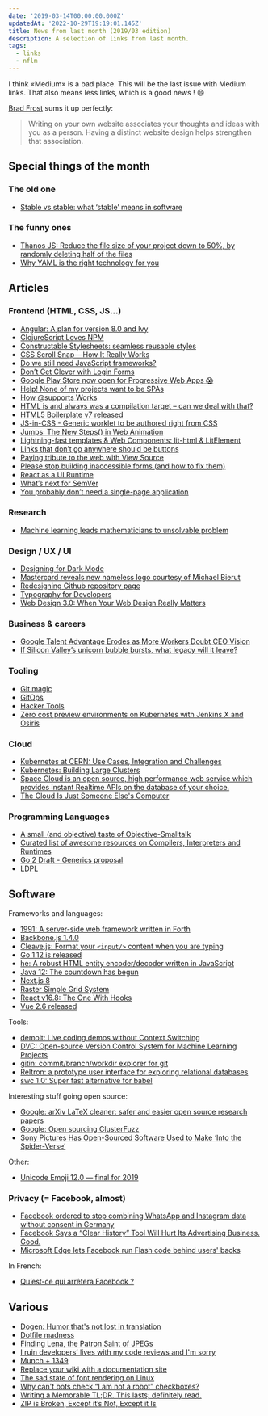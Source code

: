 ```yaml
---
date: '2019-03-14T00:00:00.000Z'
updatedAt: '2022-10-29T19:19:01.145Z'
title: News from last month (2019/03 edition)
description: A selection of links from last month.
tags:
  - links
  - nflm
---
```

I think «Medium» is a bad place. This will be the last issue with Medium links. That also means less links, which is a good news ! 😄

[Brad Frost](http://bradfrost.com/blog/post/write-on-your-own-website/) sums it up perfectly:

> Writing on your own website associates your thoughts and ideas with you as a person. Having a distinct website design helps strengthen that association.

## Special things of the month

### The old one

- [Stable vs stable: what ‘stable’ means in software](https://bitdepth.thomasrutter.com/2010/04/02/stable-vs-stable-what-stable-means-in-software/)

### The funny ones

- [Thanos JS: Reduce the file size of your project down to 50%, by randomly deleting half of the files](https://thanosjs.org/)
- [Why YAML is the right technology for you](https://noyaml.com/)

## Articles

### Frontend (HTML, CSS, JS...)

- [Angular: A plan for version 8.0 and Ivy](https://blog.angular.io/a-plan-for-version-8-0-and-ivy-b3318dfc19f7)
- [ClojureScript Loves NPM](https://dev.to/jacekschae/clojurescript-loves-npm-1ah4)
- [Constructable Stylesheets: seamless reusable styles](https://developers.google.com/web/updates/2019/02/constructable-stylesheets)
- [CSS Scroll Snap — How It Really Works](https://blog.usejournal.com/css-scroll-snap-how-it-really-works-94d99db80bc9)
- [Do we still need JavaScript frameworks?](https://medium.freecodecamp.org/do-we-still-need-javascript-frameworks-42576735949b)
- [Don’t Get Clever with Login Forms](http://bradfrost.com/blog/post/dont-get-clever-with-login-forms/)
- [Google Play Store now open for Progressive Web Apps 😱](https://medium.com/@firt/google-play-store-now-open-for-progressive-web-apps-ec6f3c6ff3cc)
- [Help! None of my projects want to be SPAs](https://whatisjasongoldstein.com/writing/help-none-of-my-projects-want-to-be-spas/)
- [How @supports Works](https://css-tricks.com/how-supports-works/)
- [HTML is and always was a compilation target – can we deal with that?](https://christianheilmann.com/2019/01/28/html-is-and-always-was-a-compilation-target-can-we-deal-with-that/)
- [HTML5 Boilerplate v7 released](https://htmlcssjavascript.com/web/html5-boilerplate-v7-released/)
- [JS-in-CSS - Generic worklet to be authored right from CSS](https://css-houdini.rocks/js-in-css/)
- [Jumps: The New Steps() in Web Animation](https://danielcwilson.com/blog/2019/02/step-and-jump/)
- [Lightning-fast templates & Web Components: lit-html & LitElement](https://www.polymer-project.org/blog/2019-02-05-lit-element-and-lit-html-release)
- [Links that don’t go anywhere should be buttons](https://christianheilmann.com/2019/02/05/links-that-dont-go-anywhere-should-be-buttons/)
- [Paying tribute to the web with View Source](https://m.signalvnoise.com/paying-tribute-to-the-web-with-view-source/)
- [Please stop building inaccessible forms (and how to fix them)](https://kentcdodds.com/blog/please-stop-building-inaccessible-forms-and-how-to-fix-them)
- [React as a UI Runtime](https://overreacted.io/react-as-a-ui-runtime/)
- [What’s next for SemVer](https://words.steveklabnik.com/what-s-next-for-semver)
- [You probably don’t need a single-page application](https://journal.plausible.io/you-probably-dont-need-a-single-page-app)

### Research

- [Machine learning leads mathematicians to unsolvable problem](https://www.nature.com/articles/d41586-019-00083-3)

### Design / UX / UI

- [Designing for Dark Mode](https://www.kirupa.com/tricks/dealing_with_dark_mode.htm)
- [Mastercard reveals new nameless logo courtesy of Michael Bierut](https://www.itsnicethat.com/news/mastercard-new-logo-michael-bierut-graphic-design-080119)
- [Redesigning Github repository page](http://tonsky.me/blog/github-redesign/)
- [Typography for Developers](https://css-tricks.com/typography-for-developers/)
- [Web Design 3.0: When Your Web Design Really Matters](https://nicepage.com/doc/article/20348/web-design-3-0-when-your-web-design-really-matters)

### Business & careers

- [Google Talent Advantage Erodes as More Workers Doubt CEO Vision](https://www.bloomberg.com/news/articles/2019-02-01/google-talent-advantage-erodes-as-more-workers-doubt-ceo-vision)
- [If Silicon Valley’s unicorn bubble bursts, what legacy will it leave?](https://www.theguardian.com/commentisfree/2019/feb/03/if-silicon-valleys-unicorn-bubble-bursts-what-legacy-will-it-leave)

### Tooling

- [Git magic](http://www-cs-students.stanford.edu/~blynn/gitmagic/)
- [GitOps](https://medium.com/@ndeloof/gitops-dae663e7df20)
- [Hacker Tools](https://hacker-tools.github.io/)
- [Zero cost preview environments on Kubernetes with Jenkins X and Osiris](https://medium.com/@vbehar/zero-cost-preview-environments-on-kubernetes-with-jenkins-x-and-osiris-bd9ce0148d03)

### Cloud

- [Kubernetes at CERN: Use Cases, Integration and Challenges](https://speakerdeck.com/rochaporto/kubernetes-at-cern-use-cases-integration-and-challenges)
- [Kubernetes: Building Large Clusters](https://kubernetes.io/docs/setup/cluster-large/)
- [Space Cloud is an open source, high performance web service which provides instant Realtime APIs on the database of your choice.](https://github.com/spaceuptech/space-cloud)
- [The Cloud Is Just Someone Else's Computer](https://blog.codinghorror.com/the-cloud-is-just-someone-elses-computer/)

### Programming Languages

- [A small (and objective) taste of Objective-Smalltalk](https://blog.metaobject.com/2019/02/a-small-and-objective-taste-of.html)
- [Curated list of awesome resources on Compilers, Interpreters and Runtimes](https://github.com/aalhour/awesome-compilers)
- [Go 2 Draft - Generics proposal](https://gist.github.com/gbitten/6e17ef81be876d70f624c711f5a3b0e2)
- [LDPL](https://ldpl.lartu.net/)

## Software

Frameworks and languages:

- [1991: A server-side web framework written in Forth](http://www.1-9-9-1.com/)
- [Backbone.js 1.4.0](https://backbonejs.org/)
- [Cleave.js: Format your `<input/>` content when you are typing](https://nosir.github.io/cleave.js/)
- [Go 1.12 is released](https://blog.golang.org/go1.12)
- [he: A robust HTML entity encoder/decoder written in JavaScript](https://github.com/mathiasbynens/he)
- [Java 12: The countdown has begun](https://jaxenter.com/countdown-java-12-begun-overview-155751.html)
- [Next.js 8](https://nextjs.org/blog/next-8)
- [Raster Simple Grid System](https://rsms.me/raster/)
- [React v16.8: The One With Hooks](https://reactjs.org/blog/2019/02/06/react-v16.8.0.html)
- [Vue 2.6 released](https://medium.com/the-vue-point/vue-2-6-released-66aa6c8e785e)

Tools:

- [demoit: Live coding demos without Context Switching](https://github.com/dgageot/demoit)
- [DVC: Open-source Version Control System for Machine Learning Projects](https://dvc.org/)
- [gitin: commit/branch/workdir explorer for git](https://github.com/isacikgoz/gitin)
- [Reltron: a prototype user interface for exploring relational databases](https://kevinlynagh.com/reltron/)
- [swc 1.0: Super fast alternative for babel](https://swc-project.github.io/blog/2019/02/08/Introducing-swc-1.0)

Interesting stuff going open source:

- [Google: arXiv LaTeX cleaner: safer and easier open source research papers](https://opensource.googleblog.com/2019/02/arxiv-latex-cleaner.html)
- [Google: Open sourcing ClusterFuzz](https://opensource.googleblog.com/2019/02/open-sourcing-clusterfuzz.html)
- [Sony Pictures Has Open-Sourced Software Used to Make ‘Into the Spider-Verse’](https://variety.com/2019/digital/news/sony-pictures-opencolorio-academy-software-foundation-1203133108/)

Other:

- [Unicode Emoji 12.0 — final for 2019](http://blog.unicode.org/2019/02/unicode-emoji-12-final-for-2019.html)

### Privacy (= Facebook, almost)

- [Facebook ordered to stop combining WhatsApp and Instagram data without consent in Germany](https://www.theverge.com/2019/2/7/18215143/facebook-whatsapp-instagram-third-party-user-data-combined-banned-germany-fco-competition)
- [Facebook Says a “Clear History” Tool Will Hurt Its Advertising Business. Good.](https://slate.com/technology/2019/02/facebook-clear-history-button-real-wow.html)
- [Microsoft Edge lets Facebook run Flash code behind users' backs](https://www.zdnet.com/article/microsoft-edge-lets-facebook-run-flash-code-behind-users-backs/)

In French:

- [Qu’est-ce qui arrêtera Facebook ?](https://www.laquadrature.net/2019/02/12/lesdecrypteurs-quest-ce-qui-arretera-facebook/)

## Various

- [Dogen: Humor that's not lost in translation](https://www.japantimes.co.jp/community/2019/02/27/our-lives/kevin-odonnell-humor-thats-not-lost-translation/)
- [Dotfile madness](https://0x46.net/thoughts/2019/02/01/dotfile-madness/)
- [Finding Lena, the Patron Saint of JPEGs](https://www.wired.com/story/finding-lena-the-patron-saint-of-jpegs/)
- [I ruin developers’ lives with my code reviews and I'm sorry](https://habr.com/en/post/440736/)
- [Munch + 1349](https://www.visitnorway.fr/activites-norvege/art-culture/edvard-munch/munch-musique/1349/)
- [Replace your wiki with a documentation site](https://dev.to/rlespinasse/replace-your-wiki-with-a-documentation-site-3p90)
- [The sad state of font rendering on Linux](https://pandasauce.org/post/linux-fonts/)
- [Why can't bots check “I am not a robot” checkboxes?](https://www.quora.com/Why-cant-bots-check-%E2%80%9CI-am-not-a-robot%E2%80%9D-checkboxes?redirected_qid=39729547)
- [Writing a Memorable TL;DR. This lasts; definitely read.](https://medium.com/facebook-research/writing-a-memorable-tl-dr-ea751cba88f2)
- [ZIP is Broken, Except it’s Not, Except it Is](https://blog.archive.org/2019/02/13/zip-is-broken-except-its-not-except-it-is/)
